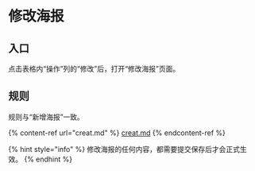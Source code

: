 # 修改海报

## 入口

点击表格内“操作”列的“修改”后，打开“修改海报”页面。

## 规则

规则与“新增海报”一致。

{% content-ref url="creat.md" %}
[creat.md](creat.md)
{% endcontent-ref %}

{% hint style="info" %}
修改海报的任何内容，都需要提交保存后才会正式生效。
{% endhint %}
